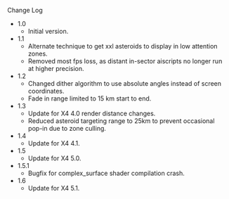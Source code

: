 
Change Log

* 1.0
  - Initial version.
* 1.1
  - Alternate technique to get xxl asteroids to display in low attention zones.
  - Removed most fps loss, as distant in-sector aiscripts no longer run at higher precision.
* 1.2
  - Changed dither algorithm to use absolute angles instead of screen coordinates.
  - Fade in range limited to 15 km start to end.
* 1.3
  - Update for X4 4.0 render distance changes.
  - Reduced asteroid targeting range to 25km to prevent occasional pop-in due to zone culling.
* 1.4
  - Update for X4 4.1.
* 1.5
  - Update for X4 5.0.
* 1.5.1
  - Bugfix for complex_surface shader compilation crash.
* 1.6
  - Update for X4 5.1.